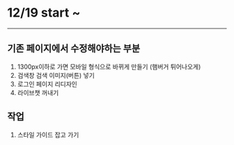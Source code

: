 # 12/19 start ~
-----------------------
## 기존 페이지에서 수정해야하는 부분
1. 1300px이하로 가면 모바일 형식으로 바뀌게 만들기 (햄버거 튀어나오게)
2. 검색창 검색 이미지(버튼) 넣기
3. 로그인 페이지 리디자인
4. 라이브챗 꺼내기

## 작업
1. 스타일 가이드 잡고 가기